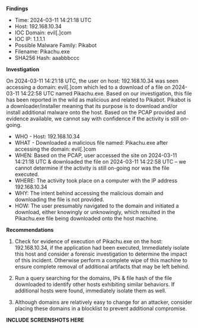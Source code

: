 **Findings**

- Time: 2024-03-11 14:21:18 UTC
- Host: 192.168.10.34
- IOC Domain: evil[.]com
- IOC IP: 1.1.1.1
- Possible Malware Family: Pikabot
- Filename: Pikachu.exe
- SHA256 Hash: aaabbbccc

**Investigation**

On 2024-03-11 14:21:18 UTC, the user on host: 192.168.10.34 was seen accessing a domain: evil[.]com which led to a download of a file on 2024-03-11 14:22:58 UTC named Pikachu.exe. Based on our investigation, this file has been reported in the wild as malicious and related to Pikabot. Pikabot is a downloader/installer meaning that its purpose is to download and/or install additional malware onto the host. Based on the PCAP provided and evidence available, we cannot say with confidence if the activity is still on-going. 

- WHO - Host: 192.168.10.34 
- WHAT - Downloaded a malicious file named: Pikachu.exe after accessing the domain: evil[.]com 
- WHEN: Based on the PCAP, user accessed the site on 2024-03-11 14:21:18 UTC & downloaded the file on 2024-03-11 14:22:58 UTC – we cannot determine if the activity is still on-going nor was the file executed. 
- WHERE: The activity took place on a computer with the IP address 192.168.10.34 
- WHY: The intent behind accessing the malicious domain and downloading the file is not provided. 
- HOW: The user presumably navigated to the domain and initiated a download, either knowingly or unknowingly, which resulted in the Pikachu.exe file being downloaded onto the host machine. 

**Recommendations** 

1) Check for evidence of execution of Pikachu.exe on the host: 192.168.10.34, if the application had been executed, Immediately isolate this host and consider a forensic investigation to determine the impact of this incident. Otherwise perform a complete wipe of this machine to ensure complete removal of additional artifacts that may be left behind. 

2) Run a query searching for the domains, IPs & file hash of the file downloaded to identify other hosts exhibiting similar behaviors. If additional hosts were found, immediately isolate them as well. 

3) Although domains are relatively easy to change for an attacker, consider placing these domains in a blocklist to prevent additional compromise.

**INCLUDE SCREENSHOTS HERE**
